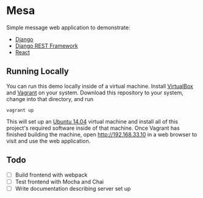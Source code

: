 # Mesa

Simple message web application to demonstrate:
* [Django](https://www.djangoproject.com)
* [Django REST Framework](http://www.django-rest-framework.org)
* [React](https://facebook.github.io/react/)

## Running Locally

You can run this demo locally inside of a virtual machine. Install [VirtualBox](https://www.virtualbox.org/) and [Vagrant](https://www.vagrantup.com/) on your system. Download this repository to your system, change into that directory, and run

    vagrant up

This will set up an [Ubuntu 14.04](http://www.ubuntu.com/) virtual machine and install all of this project's required software inside of that machine. Once Vagrant has finished building the machine, open http://192.168.33.10 in a web browser to visit and use the web application.

## Todo
- [ ] Build frontend with webpack
- [ ] Test frontend with Mocha and Chai
- [ ] Write documentation describing server set up
